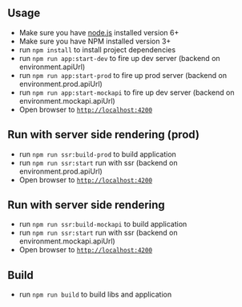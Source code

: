## Usage
- Make sure you have [node.js](https://nodejs.org/) installed version 6+
- Make sure you have NPM installed version 3+
- run `npm install` to install project dependencies
- run `npm run app:start-dev` to fire up dev server (backend on environment.apiUrl)
- run `npm run app:start-prod` to fire up prod server (backend on environment.prod.apiUrl)
- run `npm run app:start-mockapi` to fire up dev server (backend on environment.mockapi.apiUrl)
- Open browser to [`http://localhost:4200`](http://localhost:4200)

## Run with server side rendering (prod)
- run `npm run ssr:build-prod` to build application
- run `npm run ssr:start` run with ssr (backend on environment.prod.apiUrl)
- Open browser to [`http://localhost:4200`](http://localhost:4200)

## Run with server side rendering
- run `npm run ssr:build-mockapi` to build application
- run `npm run ssr:start` run with ssr (backend on environment.mockapi.apiUrl)
- Open browser to [`http://localhost:4200`](http://localhost:4200)

## Build
- run `npm run build` to build libs and application